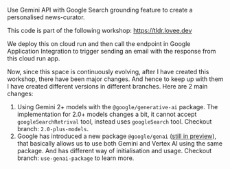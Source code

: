 Use Gemini API with Google Search grounding feature to create a personalised news-curator.

This code is part of the following workshop: https://tldr.lovee.dev

We deploy this on cloud run and then call the endpoint in Google Application Integration to trigger sending an email with the response from this cloud run app.

Now, since this space is continuously evolving, after I have created this workshop, there have been major changes. And hence to keep up with them I have created different versions in different branches.
Here are 2 main changes:

1. Using Gemini 2+ models with the `@google/generative-ai` package. The implementation for 2.0+ models changes a bit, it cannot accept `googleSearchRetrival` tool, instead uses `googleSearch` tool. Checkout branch: `2.0-plus-models`.
2. Google has introduced a new package `@google/genai` ([still in preview](https://www.npmjs.com/package/@google/genai)), that basically allows us to use both Gemini and Vertex AI using the same package. And has different way of initialisation and usage. Checkout branch: `use-genai-package` to learn more.

